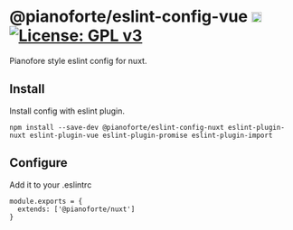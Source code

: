<h1>
  @pianoforte/eslint-config-vue
  <a href="https://badge.fury.io/js/%40pianoforte%2Feslint-config-nuxt"><img src="https://badge.fury.io/js/%40pianoforte%2Feslint-config-nuxt.svg" alt="npm version" height="18"></a>
  <a href="https://www.gnu.org/licenses/gpl-3.0"><img src="https://img.shields.io/badge/License-GPLv3-blue.svg" alt="License: GPL v3"></a>
</h1>


Pianofore style eslint config for nuxt.

## Install

Install config with eslint plugin.

```
npm install --save-dev @pianoforte/eslint-config-nuxt eslint-plugin-nuxt eslint-plugin-vue eslint-plugin-promise eslint-plugin-import
```

## Configure

Add it to your .eslintrc

```.eslintrc
module.exports = {
  extends: ['@pianoforte/nuxt']
}
```
